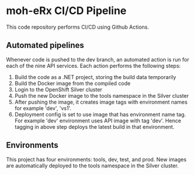# moh-eRx CI/CD Pipeline

This code repository performs CI/CD using Github Actions.

## Automated pipelines

Whenever code is pushed to the dev branch, an automated action is run for each of the nine API services. Each action performs the following steps:

1. Build the code as a .NET project, storing the build data temporarily
2. Build the Docker image from the compiled code
3. Login to the OpenShift Silver cluster
4. Push the new Docker image to the tools namespace in the Silver cluster
5. After pushing the image, it creates image tags with environment names for example 'dev', 'vs1'.
6. Deployment config is set to use image that has environment name tag. For example 'dev' environment uses API image with tag 'dev'. Hence tagging in above step deploys the latest build in that environment.

## Environments

This project has four environments: tools, dev, test, and prod. New images are automatically deployed to the tools namespace in the Silver cluster.
